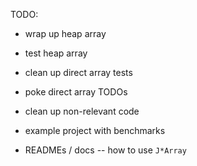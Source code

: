 TODO:
 * wrap up heap array
 * test heap array
 * clean up direct array tests
 * poke direct array TODOs
 * clean up non-relevant code
 
 * example project with benchmarks
 * READMEs / docs -- how to use `J*Array`

